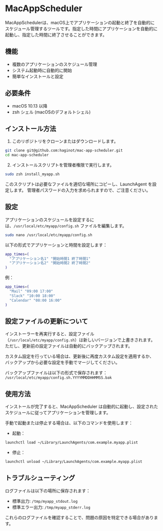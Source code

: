 # MacAppScheduler

MacAppSchedulerは、macOS上でアプリケーションの起動と終了を自動的にスケジュール管理するツールです。指定した時間にアプリケーションを自動的に起動し、指定した時間に終了させることができます。

## 機能

- 複数のアプリケーションのスケジュール管理
- システム起動時に自動的に開始
- 簡単なインストールと設定

## 必要条件

- macOS 10.13 以降
- zsh シェル (macOSのデフォルトシェル)

## インストール方法

1. このリポジトリをクローンまたはダウンロードします。

```zsh
git clone git@github.com:haginot/mac-app-scheduler.git
cd mac-app-scheduler
```

2. インストールスクリプトを管理者権限で実行します。

```zsh
sudo zsh install_myapp.sh
```

このスクリプトは必要なファイルを適切な場所にコピーし、LaunchAgent を設定します。
管理者パスワードの入力を求められますので、ご注意ください。

## 設定

アプリケーションのスケジュールを設定するには、`/usr/local/etc/myapp/config.sh` ファイルを編集します。

```zsh
sudo nano /usr/local/etc/myapp/config.sh
```

以下の形式でアプリケーションと時間を設定します：

```zsh
app_times=(
  "アプリケーション名1" "開始時間1 終了時間1"
  "アプリケーション名2" "開始時間2 終了時間2"
)
```

例：

```zsh
app_times=(
  "Mail" "09:00 17:00"
  "Slack" "10:00 18:00"
  "Calendar" "08:00 16:00"
)
```

## 設定ファイルの更新について

インストーラーを再実行すると、設定ファイル（`/usr/local/etc/myapp/config.sh`）は新しいバージョンで上書きされます。
ただし、更新前の設定ファイルは自動的にバックアップされます。

カスタム設定を行っている場合は、更新後に再度カスタム設定を適用するか、
バックアップから必要な設定を手動でマージしてください。

バックアップファイルは以下の形式で保存されます：
`/usr/local/etc/myapp/config.sh.YYYYMMDDHHMMSS.bak`

## 使用方法

インストールが完了すると、MacAppScheduler は自動的に起動し、設定されたスケジュールに従ってアプリケーションを管理します。

手動で起動または停止する場合は、以下のコマンドを使用します：

- 起動：

```zsh
launchctl load ~/Library/LaunchAgents/com.example.myapp.plist
```

- 停止：

```zsh
launchctl unload ~/Library/LaunchAgents/com.example.myapp.plist
```

## トラブルシューティング

ログファイルは以下の場所に保存されます：

- 標準出力: `/tmp/myapp_stdout.log`
- 標準エラー出力: `/tmp/myapp_stderr.log`

これらのログファイルを確認することで、問題の原因を特定できる場合があります。